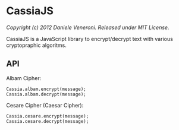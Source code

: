 # CassiaJS

_Copyright (c) 2012 Daniele Veneroni. Released under MIT License._

CassiaJS is a JavaScript library to encrypt/decrypt text with various cryptopraphic algoritms.

## API

Albam Cipher:

	Cassia.albam.encrypt(message);
	Cassia.albam.decrypt(message);

Cesare Cipher (Caesar Cipher):

	Cassia.cesare.encrypt(message);
	Cassia.cesare.decrypt(message);
